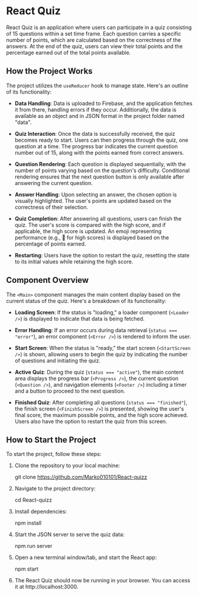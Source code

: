 # React Quiz

React Quiz is an application where users can participate in a quiz consisting of 15 questions within a set time frame. Each question carries a specific number of points, which are calculated based on the correctness of the answers. At the end of the quiz, users can view their total points and the percentage earned out of the total points available.

## How the Project Works

The project utilizes the `useReducer` hook to manage state. Here's an outline of its functionality:

- **Data Handling**: Data is uploaded to Firebase, and the application fetches it from there, handling errors if they occur. Additionally, the data is available as an object and in JSON format in the project folder named "data".

- **Quiz Interaction**: Once the data is successfully received, the quiz becomes ready to start. Users can then progress through the quiz, one question at a time. The progress bar indicates the current question number out of 15, along with the points earned from correct answers.

- **Question Rendering**: Each question is displayed sequentially, with the number of points varying based on the question's difficulty. Conditional rendering ensures that the next question button is only available after answering the current question.

- **Answer Handling**: Upon selecting an answer, the chosen option is visually highlighted. The user's points are updated based on the correctness of their selection.

- **Quiz Completion**: After answering all questions, users can finish the quiz. The user's score is compared with the high score, and if applicable, the high score is updated. An emoji representing performance (e.g., 🎉 for high scores) is displayed based on the percentage of points earned.

- **Restarting**: Users have the option to restart the quiz, resetting the state to its initial values while retaining the high score.

## Component Overview

The `<Main>` component manages the main content display based on the current status of the quiz. Here's a breakdown of its functionality:

- **Loading Screen**: If the status is "loading," a loader component (`<Loader />`) is displayed to indicate that data is being fetched.

- **Error Handling**: If an error occurs during data retrieval (`status === "error"`), an error component (`<Error />`) is rendered to inform the user.

- **Start Screen**: When the status is "ready," the start screen (`<StartScreen />`) is shown, allowing users to begin the quiz by indicating the number of questions and initiating the quiz.

- **Active Quiz**: During the quiz (`status === "active"`), the main content area displays the progress bar (`<Progress />`), the current question (`<Question />`), and navigation elements (`<Footer />`) including a timer and a button to proceed to the next question.

- **Finished Quiz**: After completing all questions (`status === "finished"`), the finish screen (`<FinishScreen />`) is presented, showing the user's final score, the maximum possible points, and the high score achieved. Users also have the option to restart the quiz from this screen.

## How to Start the Project

To start the project, follow these steps:

1. Clone the repository to your local machine:

   git clone https://github.com/Marko010101/React-quizz

2. Navigate to the project directory:

   cd React-quizz

3. Install dependencies:

   npm install

4. Start the JSON server to serve the quiz data:

   npm run server

5. Open a new terminal window/tab, and start the React app:

   npm start

6. The React Quiz should now be running in your browser. You can access it at http://localhost:3000.
